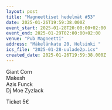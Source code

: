```yaml
---
layout: post
title: "Magneettiset hedelmät #53"
date: 2025-01-26T19:59:38.000Z
event_start: 2025-01-28T20:00:00+02:00
event_end: 2025-01-29T02:00:00+02:00
venue: "Pub Magneetti"
address: "Mäkelänkatu 20, Helsinki "
ics_file: "2025-01-28-uulade2p.ics"
created_date: 2025-01-26T19:59:38.000Z
---
```


Giant Corn  
Makesh  
Azis Funck  
Dj Moe Zyzlack  
  
Ticket 5€
